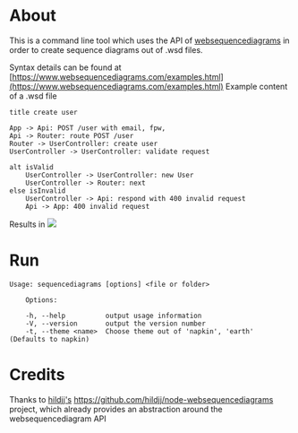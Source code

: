 # About

This is a command line tool which uses the API of [websequencediagrams](https://www.websequencediagrams.com) in order to create sequence diagrams out of .wsd files.

Syntax details can be found at [https://www.websequencediagrams.com/examples.html](https://www.websequencediagrams.com/examples.html)
Example content of a .wsd file

```
title create user

App -> Api: POST /user with email, fpw,
Api -> Router: route POST /user
Router -> UserController: create user
UserController -> UserController: validate request

alt isValid
    UserController -> UserController: new User
    UserController -> Router: next
else isInvalid
    UserController -> Api: respond with 400 invalid request
    Api -> App: 400 invalid request
```

Results in <img src="https://github.com/florianschmidt1994/websequencediagrams/raw/master/example/createuser.png"/>

# Run
```
Usage: sequencediagrams [options] <file or folder>
    
    Options:

    -h, --help          output usage information
    -V, --version       output the version number
    -t, --theme <name>  Choose theme out of 'napkin', 'earth' (Defaults to napkin)
```

# Credits
Thanks to [hildjj's](https://github.com/hildjj) https://github.com/hildjj/node-websequencediagrams project, which already provides an abstraction around the websequencediagram API